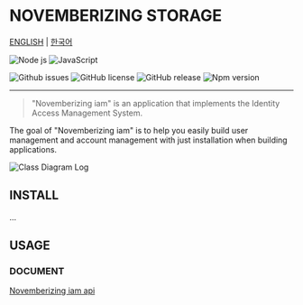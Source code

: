 NOVEMBERIZING STORAGE
=====================

[ENGLISH](https://novemberizing.github.io/iam/README.en.html) |
[한국어](https://novemberizing.github.io/iam/README.ko.html)

![Node js](https://img.shields.io/badge/Node.js-339933?style=flat-square&logo=Node.js&logoColor=white)
![JavaScript](https://img.shields.io/badge/JavaScript-F7DF1E?style=flat-square&logo=javascript&logoColor=black)

![Github issues](https://img.shields.io/github/issues/novemberizing/iam)
![GitHub license](https://img.shields.io/github/license/novemberizing/iam)
![GitHub release](https://img.shields.io/github/v/release/novemberizing/iam)
![Npm version](https://img.shields.io/npm/v/@novemberizing/iam)

----

> "Novemberizing iam" is an application that implements the Identity Access Management System.

The goal of "Novemberizing iam" is to help you easily build user management and account management with just installation when building applications.

![Class Diagram Log](https://novemberizing.github.io/iam/assets/images/ClassDiagramIdentityAccessManager.jpg)

## INSTALL

...

## USAGE

### DOCUMENT

[Novemberizing iam api](https://novemberizing.github.io/iam/api)
